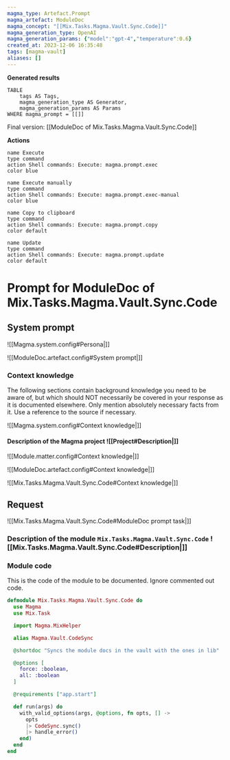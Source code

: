 ```yaml
---
magma_type: Artefact.Prompt
magma_artefact: ModuleDoc
magma_concept: "[[Mix.Tasks.Magma.Vault.Sync.Code]]"
magma_generation_type: OpenAI
magma_generation_params: {"model":"gpt-4","temperature":0.6}
created_at: 2023-12-06 16:35:48
tags: [magma-vault]
aliases: []
---
```


**Generated results**

```dataview
TABLE
	tags AS Tags,
	magma_generation_type AS Generator,
	magma_generation_params AS Params
WHERE magma_prompt = [[]]
```

Final version: [[ModuleDoc of Mix.Tasks.Magma.Vault.Sync.Code]]

**Actions**

```button
name Execute
type command
action Shell commands: Execute: magma.prompt.exec
color blue
```
```button
name Execute manually
type command
action Shell commands: Execute: magma.prompt.exec-manual
color blue
```
```button
name Copy to clipboard
type command
action Shell commands: Execute: magma.prompt.copy
color default
```
```button
name Update
type command
action Shell commands: Execute: magma.prompt.update
color default
```

# Prompt for ModuleDoc of Mix.Tasks.Magma.Vault.Sync.Code

## System prompt

![[Magma.system.config#Persona|]]

![[ModuleDoc.artefact.config#System prompt|]]

### Context knowledge

The following sections contain background knowledge you need to be aware of, but which should NOT necessarily be covered in your response as it is documented elsewhere. Only mention absolutely necessary facts from it. Use a reference to the source if necessary.

![[Magma.system.config#Context knowledge|]]

#### Description of the Magma project ![[Project#Description|]]

![[Module.matter.config#Context knowledge|]]

![[ModuleDoc.artefact.config#Context knowledge|]]

![[Mix.Tasks.Magma.Vault.Sync.Code#Context knowledge|]]


## Request

![[Mix.Tasks.Magma.Vault.Sync.Code#ModuleDoc prompt task|]]

### Description of the module `Mix.Tasks.Magma.Vault.Sync.Code` ![[Mix.Tasks.Magma.Vault.Sync.Code#Description|]]

### Module code

This is the code of the module to be documented. Ignore commented out code.

```elixir
defmodule Mix.Tasks.Magma.Vault.Sync.Code do
  use Magma
  use Mix.Task

  import Magma.MixHelper

  alias Magma.Vault.CodeSync

  @shortdoc "Syncs the module docs in the vault with the ones in lib"

  @options [
    force: :boolean,
    all: :boolean
  ]

  @requirements ["app.start"]

  def run(args) do
    with_valid_options(args, @options, fn opts, [] ->
      opts
      |> CodeSync.sync()
      |> handle_error()
    end)
  end
end

```
